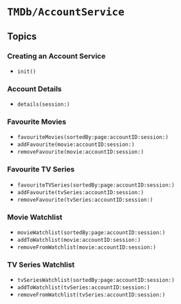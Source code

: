 # ``TMDb/AccountService``

## Topics

### Creating an Account Service

- ``init()``

### Account Details

- ``details(session:)``

### Favourite Movies

- ``favouriteMovies(sortedBy:page:accountID:session:)``
- ``addFavourite(movie:accountID:session:)``
- ``removeFavourite(movie:accountID:session:)``

### Favourite TV Series

- ``favouriteTVSeries(sortedBy:page:accountID:session:)``
- ``addFavourite(tvSeries:accountID:session:)``
- ``removeFavourite(tvSeries:accountID:session:)``

### Movie Watchlist

- ``movieWatchlist(sortedBy:page:accountID:session:)``
- ``addToWatchlist(movie:accountID:session:)``
- ``removeFromWatchlist(movie:accountID:session:)``

### TV Series Watchlist

- ``tvSeriesWatchlist(sortedBy:page:accountID:session:)``
- ``addToWatchlist(tvSeries:accountID:session:)``
- ``removeFromWatchlist(tvSeries:accountID:session:)``
